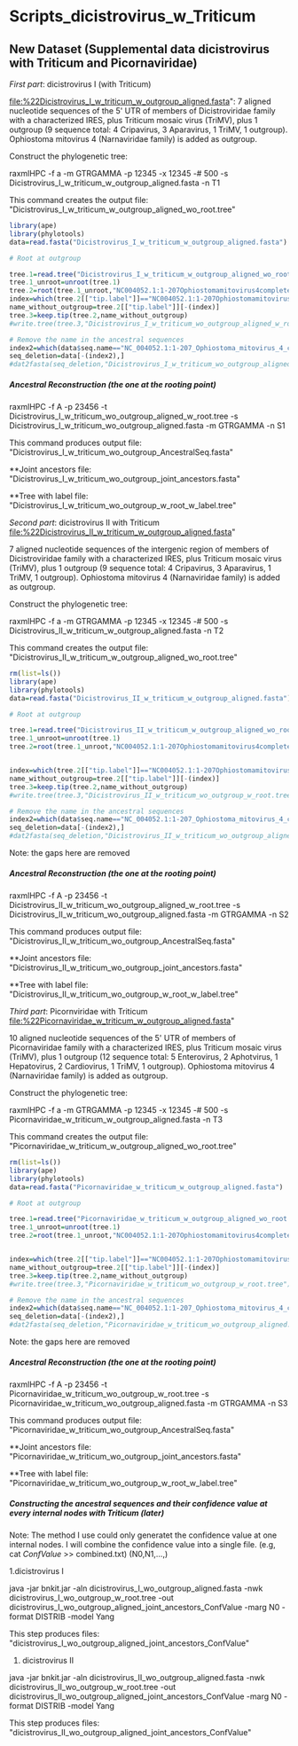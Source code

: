 Scripts\_dicistrovirus\_w\_Triticum
================

New Dataset (Supplemental data dicistrovirus with Triticum and Picornaviridae)
------------------------------------------------------------------------------

*First part*: dicistrovirus I (with Triticum)

<file:%22Dicistrovirus_I_w_triticum_w_outgroup_aligned.fasta>": 7 aligned nucleotide sequences of the 5' UTR of members of Dicistroviridae family with a characterized IRES, plus Triticum mosaic virus (TriMV), plus 1 outgroup (9 sequence total: 4 Cripavirus, 3 Aparavirus, 1 TriMV, 1 outgroup). Ophiostoma mitovirus 4 (Narnaviridae family) is added as outgroup.

Construct the phylogenetic tree:

raxmlHPC -f a -m GTRGAMMA -p 12345 -x 12345 -\# 500 -s Dicistrovirus\_I\_w\_triticum\_w\_outgroup\_aligned.fasta -n T1

This command creates the output file: "Dicistrovirus\_I\_w\_triticum\_w\_outgroup\_aligned\_wo\_root.tree"

``` r
library(ape)
library(phylotools)
data=read.fasta("Dicistrovirus_I_w_triticum_w_outgroup_aligned.fasta")

# Root at outgroup

tree.1=read.tree("Dicistrovirus_I_w_triticum_w_outgroup_aligned_wo_root.tree")
tree.1_unroot=unroot(tree.1)
tree.2=root(tree.1_unroot,"NC004052.1:1-207Ophiostomamitovirus4completegenome")
index=which(tree.2[["tip.label"]]=="NC004052.1:1-207Ophiostomamitovirus4completegenome") 
name_without_outgroup=tree.2[["tip.label"]][-(index)]
tree.3=keep.tip(tree.2,name_without_outgroup)
#write.tree(tree.3,"Dicistrovirus_I_w_triticum_wo_outgroup_aligned_w_root.tree")

# Remove the name in the ancestral sequences
index2=which(data$seq.name=="NC_004052.1:1-207_Ophiostoma_mitovirus_4_complete_genome")
seq_deletion=data[-(index2),]
#dat2fasta(seq_deletion,"Dicistrovirus_I_w_triticum_wo_outgroup_aligned.fasta")
```

##### Ancestral Reconstruction (the one at the rooting point)

raxmlHPC -f A -p 23456 -t Dicistrovirus\_I\_w\_triticum\_wo\_outgroup\_aligned\_w\_root.tree -s Dicistrovirus\_I\_w\_triticum\_wo\_outgroup\_aligned.fasta -m GTRGAMMA -n S1

This command produces output file: "Dicistrovirus\_I\_w\_triticum\_wo\_outgroup\_AncestralSeq.fasta"

\*\*Joint ancestors file: "Dicistrovirus\_I\_w\_triticum\_wo\_outgroup\_joint\_ancestors.fasta"

\*\*Tree with label file: "Dicistrovirus\_I\_w\_triticum\_wo\_outgroup\_w\_root\_w\_label.tree"

*Second part*: dicistrovirus II with Triticum <file:%22Dicistrovirus_II_w_triticum_w_outgroup_aligned.fasta>"

7 aligned nucleotide sequences of the intergenic region of members of Dicistroviridae family with a characterized IRES, plus Triticum mosaic virus (TriMV), plus 1 outgroup (9 sequence total: 4 Cripavirus, 3 Aparavirus, 1 TriMV, 1 outgroup). Ophiostoma mitovirus 4 (Narnaviridae family) is added as outgroup.

Construct the phylogenetic tree:

raxmlHPC -f a -m GTRGAMMA -p 12345 -x 12345 -\# 500 -s Dicistrovirus\_II\_w\_triticum\_w\_outgroup\_aligned.fasta -n T2

This command creates the output file: "Dicistrovirus\_II\_w\_triticum\_w\_outgroup\_aligned\_wo\_root.tree"

``` r
rm(list=ls())
library(ape)
library(phylotools)
data=read.fasta("Dicistrovirus_II_w_triticum_w_outgroup_aligned.fasta")

# Root at outgroup

tree.1=read.tree("Dicistrovirus_II_w_triticum_w_outgroup_aligned_wo_root.tree")
tree.1_unroot=unroot(tree.1)
tree.2=root(tree.1_unroot,"NC004052.1:1-207Ophiostomamitovirus4completegenome")


index=which(tree.2[["tip.label"]]=="NC004052.1:1-207Ophiostomamitovirus4completegenome") 
name_without_outgroup=tree.2[["tip.label"]][-(index)]
tree.3=keep.tip(tree.2,name_without_outgroup)
#write.tree(tree.3,"Dicistrovirus_II_w_triticum_wo_outgroup_w_root.tree")

# Remove the name in the ancestral sequences
index2=which(data$seq.name=="NC_004052.1:1-207_Ophiostoma_mitovirus_4_complete_genome")
seq_deletion=data[-(index2),]
#dat2fasta(seq_deletion,"Dicistrovirus_II_w_triticum_wo_outgroup_aligned.fasta")
```

Note: the gaps here are removed

##### Ancestral Reconstruction (the one at the rooting point)

raxmlHPC -f A -p 23456 -t Dicistrovirus\_II\_w\_triticum\_wo\_outgroup\_aligned\_w\_root.tree -s Dicistrovirus\_II\_w\_triticum\_wo\_outgroup\_aligned.fasta -m GTRGAMMA -n S2

This command produces output file: "Dicistrovirus\_II\_w\_triticum\_wo\_outgroup\_AncestralSeq.fasta"

\*\*Joint ancestors file: "Dicistrovirus\_II\_w\_triticum\_wo\_outgroup\_joint\_ancestors.fasta"

\*\*Tree with label file: "Dicistrovirus\_II\_w\_triticum\_wo\_outgroup\_w\_root\_w\_label.tree"

*Third part*: Picornviridae with Triticum <file:%22Picornaviridae_w_triticum_w_outgroup_aligned.fasta>"

10 aligned nucleotide sequences of the 5' UTR of members of Picornaviridae family with a characterized IRES, plus Triticum mosaic virus (TriMV), plus 1 outgroup (12 sequence total: 5 Enterovirus, 2 Aphotvirus, 1 Hepatovirus, 2 Cardiovirus, 1 TriMV, 1 outgroup). Ophiostoma mitovirus 4 (Narnaviridae family) is added as outgroup.

Construct the phylogenetic tree:

raxmlHPC -f a -m GTRGAMMA -p 12345 -x 12345 -\# 500 -s Picornaviridae\_w\_triticum\_w\_outgroup\_aligned.fasta -n T3

This command creates the output file: "Picornaviridae\_w\_triticum\_w\_outgroup\_aligned\_wo\_root.tree"

``` r
rm(list=ls())
library(ape)
library(phylotools)
data=read.fasta("Picornaviridae_w_triticum_w_outgroup_aligned.fasta")

# Root at outgroup

tree.1=read.tree("Picornaviridae_w_triticum_w_outgroup_aligned_wo_root.tree")
tree.1_unroot=unroot(tree.1)
tree.2=root(tree.1_unroot,"NC004052.1:1-207Ophiostomamitovirus4completegenome")


index=which(tree.2[["tip.label"]]=="NC004052.1:1-207Ophiostomamitovirus4completegenome") 
name_without_outgroup=tree.2[["tip.label"]][-(index)]
tree.3=keep.tip(tree.2,name_without_outgroup)
#write.tree(tree.3,"Picornaviridae_w_triticum_wo_outgroup_w_root.tree")

# Remove the name in the ancestral sequences
index2=which(data$seq.name=="NC_004052.1:1-207_Ophiostoma_mitovirus_4_complete_genome")
seq_deletion=data[-(index2),]
#dat2fasta(seq_deletion,"Picornaviridae_w_triticum_wo_outgroup_aligned.fasta")
```

Note: the gaps here are removed

##### Ancestral Reconstruction (the one at the rooting point)

raxmlHPC -f A -p 23456 -t Picornaviridae\_w\_triticum\_wo\_outgroup\_w\_root.tree -s Picornaviridae\_w\_triticum\_wo\_outgroup\_aligned.fasta -m GTRGAMMA -n S3

This command produces output file: "Picornaviridae\_w\_triticum\_wo\_outgroup\_AncestralSeq.fasta"

\*\*Joint ancestors file: "Picornaviridae\_w\_triticum\_wo\_outgroup\_joint\_ancestors.fasta"

\*\*Tree with label file: "Picornaviridae\_w\_triticum\_wo\_outgroup\_w\_root\_w\_label.tree"

##### Constructing the ancestral sequences and their confidence value at every internal nodes with Triticum (later)

Note: The method I use could only generatet the confidence value at one internal nodes. I will combine the confidence value into a single file. (e.g, cat *ConfValue* &gt;&gt; combined.txt) (N0,N1,...,)

1.dicistrovirus I

java -jar bnkit.jar -aln dicistrovirus\_I\_wo\_outgroup\_aligned.fasta -nwk dicistrovirus\_I\_wo\_outgroup\_w\_root.tree -out dicistrovirus\_I\_wo\_outgroup\_aligned\_joint\_ancestors\_ConfValue -marg N0 -format DISTRIB -model Yang

This step produces files: "dicistrovirus\_I\_wo\_outgroup\_aligned\_joint\_ancestors\_ConfValue"

1.  dicistrovirus II

java -jar bnkit.jar -aln dicistrovirus\_II\_wo\_outgroup\_aligned.fasta -nwk dicistrovirus\_II\_wo\_outgroup\_w\_root.tree -out dicistrovirus\_II\_wo\_outgroup\_aligned\_joint\_ancestors\_ConfValue -marg N0 -format DISTRIB -model Yang

This step produces files: "dicistrovirus\_II\_wo\_outgroup\_aligned\_joint\_ancestors\_ConfValue"
